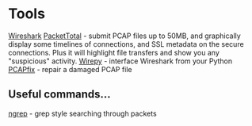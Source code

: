 # Tools
[Wireshark](https://www.wireshark.org/)
[PacketTotal](https://www.packettotal.com/) - submit PCAP files up to 50MB, and graphically display some timelines of connections, and SSL metadata on the secure connections. Plus it will highlight file transfers and show you any "suspicious" activity. 
[Wirepy](http://wirepy.readthedocs.io/) -  interface Wireshark from your Python
[PCAPfix](http://f00l.de/hacking/pcapfix.php) - repair a damaged PCAP file


## Useful commands...
[ngrep](http://ngrep.sourceforge.net/usage.html) - grep style searching through packets

